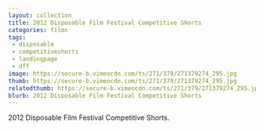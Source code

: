 ```yaml
---
layout: collection
title: 2012 Disposable Film Festival Competitive Shorts
categories: films
tags:
 - disposable
 - competitiveshorts
 - landingpage
 - dff
image: https://secure-b.vimeocdn.com/ts/271/379/271379274_295.jpg
thumb: https://secure-b.vimeocdn.com/ts/271/379/271379274_295.jpg
relatedthumb: https://secure-b.vimeocdn.com/ts/271/379/271379274_295.jpg
blurb: 2012 Disposable Film Festival Competitive Shorts
---
```


2012 Disposable Film Festival Competitive Shorts.